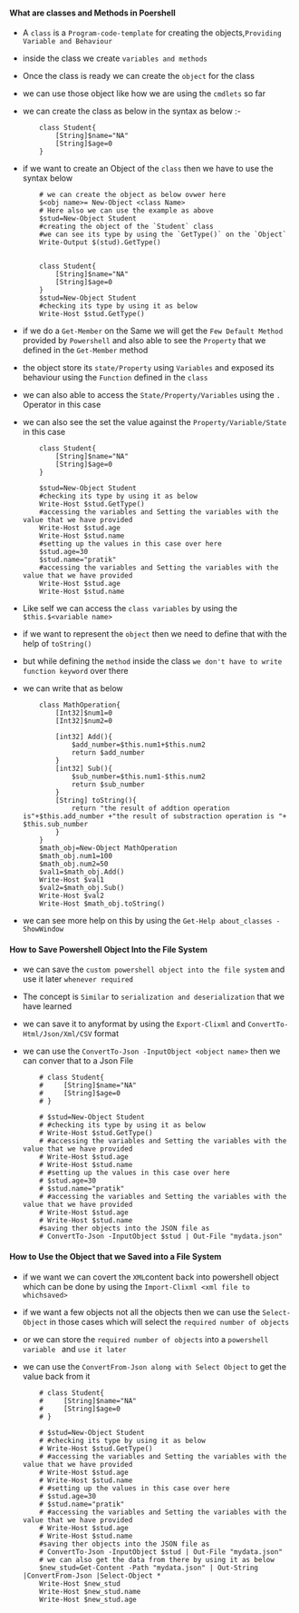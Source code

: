 #### What are classes and Methods in Poershell ####

- A `class` is a `Program-code-template` for creating the objects,`Providing Variable and Behaviour`
- inside the class we create `variables and methods`
- Once the class is ready we can create the `object` for the class 
- we can use those object like how we are using the `cmdlets` so far


- we can create the class as below in the syntax as below :-

    ```
        class Student{
            [String]$name="NA"
            [String]$age=0
        }
    ```

- if we want to create an Object of the `class` then we have to use the syntax below

    ```
        # we can create the object as below ovwer here 
        $<obj name>= New-Object <class Name>
        # Here also we can use the example as above
        $stud=New-Object Student
        #creating the object of the `Student` class 
        #we can see its type by using the `GetType()` on the `Object`
        Write-Output $(stud).GetType()
    ```

    ```

        class Student{
            [String]$name="NA"
            [String]$age=0
        }
        $stud=New-Object Student
        #checking its type by using it as below 
        Write-Host $stud.GetType()
    ```

- if we do a `Get-Member` on the Same we will get the `Few Default Method` provided by `Powershell` and also able to see the `Property` that we defined in the `Get-Member` method
- the object store its `state/Property` using `Variables` and exposed its behaviour using the `Function` defined in the `class`
- we can also able to access the `State/Property/Variables` using the `.` Operator  in this case
- we can also see the set the value against the `Property/Variable/State` in this case

    ```
        class Student{
            [String]$name="NA"
            [String]$age=0
        }

        $stud=New-Object Student
        #checking its type by using it as below 
        Write-Host $stud.GetType()
        #accessing the variables and Setting the variables with the value that we have provided 
        Write-Host $stud.age
        Write-Host $stud.name
        #setting up the values in this case over here 
        $stud.age=30
        $stud.name="pratik"
        #accessing the variables and Setting the variables with the value that we have provided 
        Write-Host $stud.age
        Write-Host $stud.name

    ```

- Like self we can access the `class variables` by using the `$this.$<variable name>`
- if we want to represent the `object` then we need to define that with the help of `toString()`
- but while defining the `method` inside the class `we don't have to write function keyword` over there 
- we can write that as below 

    ```
        class MathOperation{
            [Int32]$num1=0
            [Int32]$num2=0

            [int32] Add(){
                $add_number=$this.num1+$this.num2
                return $add_number
            }
            [int32] Sub(){
                $sub_number=$this.num1-$this.num2
                return $sub_number
            }
            [String] toString(){
                return "the result of addtion operation is"+$this.add_number +"the result of substraction operation is "+ $this.sub_number
            }
        }
        $math_obj=New-Object MathOperation
        $math_obj.num1=100
        $math_obj.num2=50
        $val1=$math_obj.Add()
        Write-Host $val1
        $val2=$math_obj.Sub()
        Write-Host $val2
        Write-Host $math_obj.toString()

    ```

- we can see more help on this by using the `Get-Help about_classes -ShowWindow`
  

#### How to Save Powershell Object Into the File System ####

- we can save the `custom powershell object into the file system` and use it later `whenever required`
- The concept is `Similar` to `serialization and deserialization` that we have learned 
- we can save it to anyformat by using the `Export-Clixml` and `ConvertTo-Html/Json/Xml/CSV` format


- we can use the `ConvertTo-Json -InputObject <object name>` then we can conver that to a Json File 

    ```
        # class Student{
        #     [String]$name="NA"
        #     [String]$age=0
        # }

        # $stud=New-Object Student
        # #checking its type by using it as below 
        # Write-Host $stud.GetType()
        # #accessing the variables and Setting the variables with the value that we have provided 
        # Write-Host $stud.age
        # Write-Host $stud.name
        # #setting up the values in this case over here 
        # $stud.age=30
        # $stud.name="pratik"
        # #accessing the variables and Setting the variables with the value that we have provided 
        # Write-Host $stud.age
        # Write-Host $stud.name
        #saving ther objects into the JSON file as 
        # ConvertTo-Json -InputObject $stud | Out-File "mydata.json"
    ```


#### How to Use the Object that we Saved into a File System #####

- if we want we can covert the `XML`content back into powershell object which can be done by using the `Import-Clixml <xml file to whichsaved>`
- if we want a few objects not all the objects then we can use the `Select-Object` in those cases which will select the `required number of objects`
- or we can store the `required number of objects` into a `powershell variable ` and `use it later`
- we can use the `ConvertFrom-Json along with Select Object` to get the value back from it 

    ```
        # class Student{
        #     [String]$name="NA"
        #     [String]$age=0
        # }

        # $stud=New-Object Student
        # #checking its type by using it as below 
        # Write-Host $stud.GetType()
        # #accessing the variables and Setting the variables with the value that we have provided 
        # Write-Host $stud.age
        # Write-Host $stud.name
        # #setting up the values in this case over here 
        # $stud.age=30
        # $stud.name="pratik"
        # #accessing the variables and Setting the variables with the value that we have provided 
        # Write-Host $stud.age
        # Write-Host $stud.name
        #saving ther objects into the JSON file as 
        # ConvertTo-Json -InputObject $stud | Out-File "mydata.json"
        # we can also get the data from there by using it as below 
        $new_stud=Get-Content -Path "mydata.json" | Out-String |ConvertFrom-Json |Select-Object *
        Write-Host $new_stud
        Write-Host $new_stud.name
        Write-Host $new_stud.age
    ```

